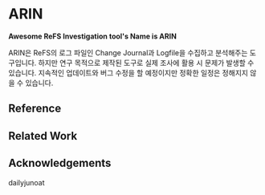 # ARIN
**Awesome ReFS Investigation tool's Name is ARIN**

ARIN은 ReFS의 로그 파일인 Change Journal과 Logfile을 수집하고 분석해주는 도구입니다.
하지만 연구 목적으로 제작된 도구로 실제 조사에 활용 시 문제가 발생할 수 있습니다.
지속적인 업데이트와 버그 수정을 할 예정이지만 정확한 일정은 정해지지 않을 수 있습니다.

## Reference


## Related Work


## Acknowledgements

dailyjunoat
